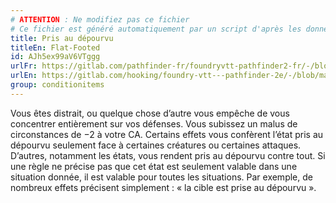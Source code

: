 ```yaml
---
# ATTENTION : Ne modifiez pas ce fichier
# Ce fichier est généré automatiquement par un script d'après les données du module Foundry VTT officiel et de sa traduction
title: Pris au dépourvu
titleEn: Flat-Footed
id: AJh5ex99aV6VTggg
urlFr: https://gitlab.com/pathfinder-fr/foundryvtt-pathfinder2-fr/-/blob/master/data/classes/AJh5ex99aV6VTggg.htm
urlEn: https://gitlab.com/hooking/foundry-vtt---pathfinder-2e/-/blob/master/packs/data/classes.db/flat-footed.json
group: conditionitems
---
```

Vous êtes distrait, ou quelque chose d’autre vous empêche de vous concentrer entièrement sur vos défenses. Vous subissez un malus de circonstances de −2 à votre CA. Certains effets vous confèrent l’état pris au dépourvu seulement face à certaines créatures ou certaines attaques. D’autres, notamment les états, vous rendent pris au dépourvu contre tout. Si une règle ne précise pas que cet état est seulement valable dans une situation donnée, il est valable pour toutes les situations. Par exemple, de nombreux effets précisent simplement : « la cible est prise au dépourvu ».


